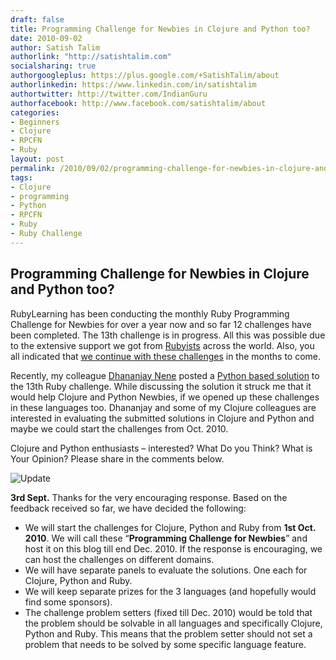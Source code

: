 ```yaml
---
draft: false
title: Programming Challenge for Newbies in Clojure and Python too?
date: 2010-09-02
author: Satish Talim
authorlink: "http://satishtalim.com"
socialsharing: true
authorgoogleplus: https://plus.google.com/+SatishTalim/about
authorlinkedin: https://www.linkedin.com/in/satishtalim
authortwitter: http://twitter.com/IndianGuru
authorfacebook: http://www.facebook.com/satishtalim/about
categories:
- Beginners
- Clojure
- RPCFN
- Ruby
layout: post
permalink: /2010/09/02/programming-challenge-for-newbies-in-clojure-and-python-too/
tags:
- Clojure
- programming
- Python
- RPCFN
- Ruby
- Ruby Challenge
---
```

## Programming Challenge for Newbies in Clojure and Python too?

RubyLearning has been conducting the monthly Ruby Programming Challenge
for Newbies for over a year now and so far 12 challenges have been
completed. The 13th challenge is in progress. All this was possible due
to the extensive support we got from
[Rubyists](http://ruby-challenge.rubylearning.org/) across the world.
Also, you all indicated that [we continue with these
challenges](http://rubylearning.com/blog/2010/08/09/do-you-want-us-to-continue-with-the-ruby-challenge-for-newbies/)
in the months to come.

Recently, my colleague [Dhananjay Nene](http://blog.dhananjaynene.com/)
posted a [Python based
solution](http://codeblog.dhananjaynene.com/2010/09/code-kata-ruby-programming-challenge-for-newbies-in-python/)
to the 13th Ruby challenge. While discussing the solution it struck me
that it would help Clojure and Python Newbies, if we opened up these
challenges in these languages too. Dhananjay and some of my Clojure
colleagues are interested in evaluating the submitted solutions in
Clojure and Python and maybe we could start the challenges from Oct.
2010.

Clojure and Python enthusiasts – interested? What Do you Think? What is
Your Opinion? Please share in the comments below.

![Update](http://rubylearning.com/images/update.jpg "Update")

**3rd Sept.** Thanks for the very encouraging response. Based on the
feedback received so far, we have decided the following:

-   We will start the challenges for Clojure, Python and Ruby from **1st
    Oct. 2010**. We will call these “**Programming Challenge for
    Newbies**” and host it on this blog till end Dec. 2010. If the
    response is encouraging, we can host the challenges on different
    domains.
-   We will have separate panels to evaluate the solutions. One each for
    Clojure, Python and Ruby.
-   We will keep separate prizes for the 3 languages (and hopefully
    would find some sponsors).
-   The challenge problem setters (fixed till Dec. 2010) would be told
    that the problem should be solvable in all languages and
    specifically Clojure, Python and Ruby. This means that the problem
    setter should not set a problem that needs to be solved by some
    specific language feature.

